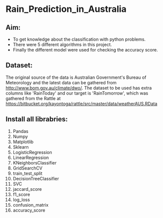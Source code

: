 # Rain_Prediction_in_Australia

## Aim:
- To get knowledge about the classification with python problems.
- There were 5 different algorithms in this project.
- Finally the different model were used for checking the accuracy score.

## Dataset:
The original source of the data is Australian Government's Bureau of Meteorology and the latest data can be gathered from http://www.bom.gov.au/climate/dwo/. The dataset to be used has extra columns like 'RainToday' and our target is 'RainTomorrow', which was gathered from the Rattle at https://bitbucket.org/kayontoga/rattle/src/master/data/weatherAUS.RData

## Install all librabries:
1. Pandas
2. Numpy
3. Matplotlib
4. Sklearn
5. LogisticRegression
6. LinearRegression
7. KNeighborsClassifier
8. GridSearchCV
9. train_test_split
10. DecisionTreeClassifier
11. SVC
12. jaccard_score
13. f1_score
14. log_loss
15. confusion_matrix
16. accuracy_score
